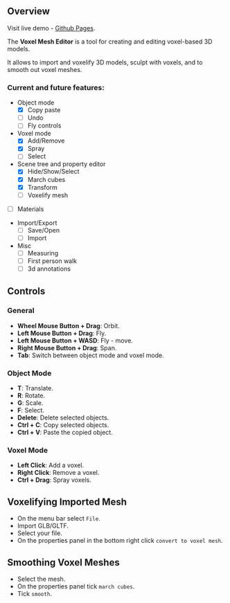 ## Overview
Visit live demo - [Github Pages](https://gharielsl.github.io/voxel-mesh-editor).

The **Voxel Mesh Editor** is a tool for creating and editing voxel-based 3D models.

It allows to import and voxelify 3D models, sculpt with voxels, and to smooth out voxel meshes.

### Current and future features: 
- Object mode
    - [x] Copy paste
    - [ ] Undo
    - [ ] Fly controls
- Voxel mode
    - [x] Add/Remove
    - [x] Spray
    - [ ] Select
- Scene tree and property editor
    - [x] Hide/Show/Select
    - [x] March cubes
    - [x] Transform
    - [ ] Voxelify mesh
- [ ] Materials
- Import/Export
    - [ ] Save/Open
    - [ ] Import
- Misc
    - [ ] Measuring
    - [ ] First person walk
    - [ ] 3d annotations

## Controls

### General
- **Wheel Mouse Button + Drag**: Orbit.
- **Left Mouse Button + Drag**: Fly.
- **Left Mouse Button + WASD**: Fly - move.
- **Right Mouse Button + Drag**: Span.
- **Tab**: Switch between object mode and voxel mode.

### Object Mode
- **T**: Translate.
- **R**: Rotate.
- **G**: Scale.
- **F**: Select.
- **Delete**: Delete selected objects.
- **Ctrl + C**: Copy selected objects.
- **Ctrl + V**: Paste the copied object.

### Voxel Mode
- **Left Click**: Add a voxel.
- **Right Click**: Remove a voxel.
- **Ctrl + Drag**: Spray voxels.

## Voxelifying Imported Mesh
- On the menu bar select `File`.
- Import GLB/GLTF.
- Select your file.
- On the properties panel in the bottom right click `convert to voxel mesh`.

## Smoothing Voxel Meshes
- Select the mesh.
- On the properties panel tick `march cubes`.
- Tick `smooth`.

